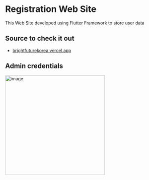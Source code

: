 # Registration Web Site

This Web Site developed using Flutter Framework to store user data

## Source to check it out

- [brightfuturekorea.vercel.app](https://brightfuturekorea.vercel.app/)

## Admin credentials

<img width="321" alt="image" src="https://github.com/elbeekk/reg_web_page/assets/121304208/56aaf8ac-b1d8-4c7d-a284-770d2739c630">
